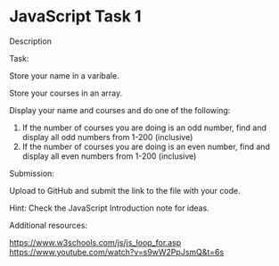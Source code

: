 # JavaScript Task 1


Description

Task: 


Store your name in a varibale. 

Store your courses in an array. 

Display your name and courses and do one of the following: 


1. If the number of courses you are doing is an odd number, find and display all odd numbers from 1-200 (inclusive)
2. If the number of courses you are doing is an even number, find and display all even numbers from 1-200 (inclusive)

Submission: 


Upload to GitHub and submit the link to the file with your code. 

Hint: Check the JavaScript Introduction note for ideas. 

Additional resources: 


https://www.w3schools.com/js/js_loop_for.asp
https://www.youtube.com/watch?v=s9wW2PpJsmQ&t=6s



